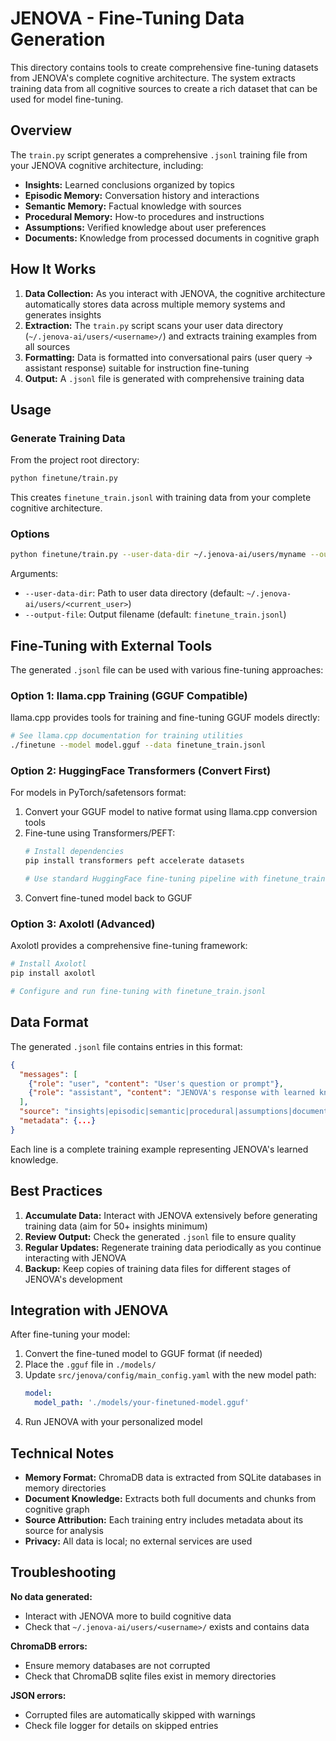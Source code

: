 # JENOVA - Fine-Tuning Data Generation

This directory contains tools to create comprehensive fine-tuning datasets from JENOVA's complete cognitive architecture. The system extracts training data from all cognitive sources to create a rich dataset that can be used for model fine-tuning.

## Overview

The `train.py` script generates a comprehensive `.jsonl` training file from your JENOVA cognitive architecture, including:

- **Insights:** Learned conclusions organized by topics
- **Episodic Memory:** Conversation history and interactions
- **Semantic Memory:** Factual knowledge with sources
- **Procedural Memory:** How-to procedures and instructions
- **Assumptions:** Verified knowledge about user preferences
- **Documents:** Knowledge from processed documents in cognitive graph

## How It Works

1. **Data Collection:** As you interact with JENOVA, the cognitive architecture automatically stores data across multiple memory systems and generates insights
2. **Extraction:** The `train.py` script scans your user data directory (`~/.jenova-ai/users/<username>/`) and extracts training examples from all sources
3. **Formatting:** Data is formatted into conversational pairs (user query → assistant response) suitable for instruction fine-tuning
4. **Output:** A `.jsonl` file is generated with comprehensive training data

## Usage

### Generate Training Data

From the project root directory:

```bash
python finetune/train.py
```

This creates `finetune_train.jsonl` with training data from your complete cognitive architecture.

### Options

```bash
python finetune/train.py --user-data-dir ~/.jenova-ai/users/myname --output-file my_training.jsonl
```

Arguments:
- `--user-data-dir`: Path to user data directory (default: `~/.jenova-ai/users/<current_user>`)
- `--output-file`: Output filename (default: `finetune_train.jsonl`)

## Fine-Tuning with External Tools

The generated `.jsonl` file can be used with various fine-tuning approaches:

### Option 1: llama.cpp Training (GGUF Compatible)

llama.cpp provides tools for training and fine-tuning GGUF models directly:

```bash
# See llama.cpp documentation for training utilities
./finetune --model model.gguf --data finetune_train.jsonl
```

### Option 2: HuggingFace Transformers (Convert First)

For models in PyTorch/safetensors format:

1. Convert your GGUF model to native format using llama.cpp conversion tools
2. Fine-tune using Transformers/PEFT:
   ```bash
   # Install dependencies
   pip install transformers peft accelerate datasets
   
   # Use standard HuggingFace fine-tuning pipeline with finetune_train.jsonl
   ```
3. Convert fine-tuned model back to GGUF

### Option 3: Axolotl (Advanced)

Axolotl provides a comprehensive fine-tuning framework:

```bash
# Install Axolotl
pip install axolotl

# Configure and run fine-tuning with finetune_train.jsonl
```

## Data Format

The generated `.jsonl` file contains entries in this format:

```json
{
  "messages": [
    {"role": "user", "content": "User's question or prompt"},
    {"role": "assistant", "content": "JENOVA's response with learned knowledge"}
  ],
  "source": "insights|episodic|semantic|procedural|assumptions|documents",
  "metadata": {...}
}
```

Each line is a complete training example representing JENOVA's learned knowledge.

## Best Practices

1. **Accumulate Data:** Interact with JENOVA extensively before generating training data (aim for 50+ insights minimum)
2. **Review Output:** Check the generated `.jsonl` file to ensure quality
3. **Regular Updates:** Regenerate training data periodically as you continue interacting with JENOVA
4. **Backup:** Keep copies of training data files for different stages of JENOVA's development

## Integration with JENOVA

After fine-tuning your model:

1. Convert the fine-tuned model to GGUF format (if needed)
2. Place the `.gguf` file in `./models/`
3. Update `src/jenova/config/main_config.yaml` with the new model path:
   ```yaml
   model:
     model_path: './models/your-finetuned-model.gguf'
   ```
4. Run JENOVA with your personalized model

## Technical Notes

- **Memory Format:** ChromaDB data is extracted from SQLite databases in memory directories
- **Document Knowledge:** Extracts both full documents and chunks from cognitive graph
- **Source Attribution:** Each training entry includes metadata about its source for analysis
- **Privacy:** All data is local; no external services are used

## Troubleshooting

**No data generated:**
- Interact with JENOVA more to build cognitive data
- Check that `~/.jenova-ai/users/<username>/` exists and contains data

**ChromaDB errors:**
- Ensure memory databases are not corrupted
- Check that ChromaDB sqlite files exist in memory directories

**JSON errors:**
- Corrupted files are automatically skipped with warnings
- Check file logger for details on skipped entries